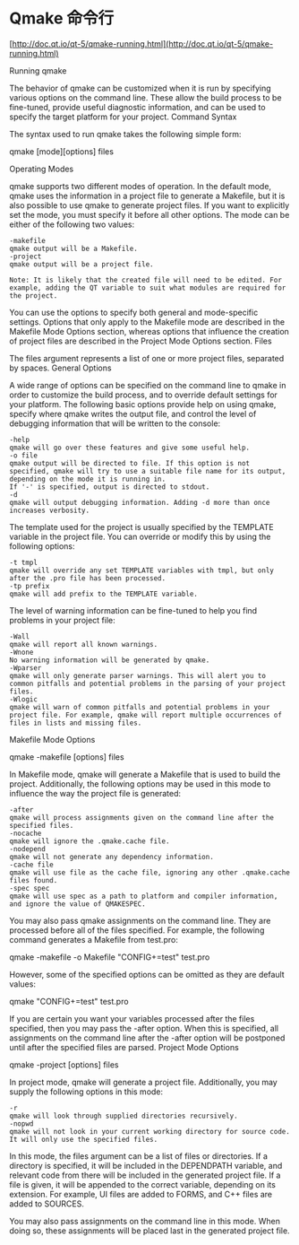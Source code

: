 # Qmake 命令行

[http://doc.qt.io/qt-5/qmake-running.html](http://doc.qt.io/qt-5/qmake-running.html)

Running qmake

The behavior of qmake can be customized when it is run by specifying various options on the command line. These allow the build process to be fine-tuned, provide useful diagnostic information, and can be used to specify the target platform for your project.
Command Syntax

The syntax used to run qmake takes the following simple form:

qmake [mode][options] files

Operating Modes

qmake supports two different modes of operation. In the default mode, qmake uses the information in a project file to generate a Makefile, but it is also possible to use qmake to generate project files. If you want to explicitly set the mode, you must specify it before all other options. The mode can be either of the following two values:

    -makefile
    qmake output will be a Makefile.
    -project
    qmake output will be a project file.

    Note: It is likely that the created file will need to be edited. For example, adding the QT variable to suit what modules are required for the project.

You can use the options to specify both general and mode-specific settings. Options that only apply to the Makefile mode are described in the Makefile Mode Options section, whereas options that influence the creation of project files are described in the Project Mode Options section.
Files

The files argument represents a list of one or more project files, separated by spaces.
General Options

A wide range of options can be specified on the command line to qmake in order to customize the build process, and to override default settings for your platform. The following basic options provide help on using qmake, specify where qmake writes the output file, and control the level of debugging information that will be written to the console:

    -help
    qmake will go over these features and give some useful help.
    -o file
    qmake output will be directed to file. If this option is not specified, qmake will try to use a suitable file name for its output, depending on the mode it is running in.
    If '-' is specified, output is directed to stdout.
    -d
    qmake will output debugging information. Adding -d more than once increases verbosity.

The template used for the project is usually specified by the TEMPLATE variable in the project file. You can override or modify this by using the following options:

    -t tmpl
    qmake will override any set TEMPLATE variables with tmpl, but only after the .pro file has been processed.
    -tp prefix
    qmake will add prefix to the TEMPLATE variable.

The level of warning information can be fine-tuned to help you find problems in your project file:

    -Wall
    qmake will report all known warnings.
    -Wnone
    No warning information will be generated by qmake.
    -Wparser
    qmake will only generate parser warnings. This will alert you to common pitfalls and potential problems in the parsing of your project files.
    -Wlogic
    qmake will warn of common pitfalls and potential problems in your project file. For example, qmake will report multiple occurrences of files in lists and missing files.

Makefile Mode Options

qmake -makefile [options] files

In Makefile mode, qmake will generate a Makefile that is used to build the project. Additionally, the following options may be used in this mode to influence the way the project file is generated:

    -after
    qmake will process assignments given on the command line after the specified files.
    -nocache
    qmake will ignore the .qmake.cache file.
    -nodepend
    qmake will not generate any dependency information.
    -cache file
    qmake will use file as the cache file, ignoring any other .qmake.cache files found.
    -spec spec
    qmake will use spec as a path to platform and compiler information, and ignore the value of QMAKESPEC.

You may also pass qmake assignments on the command line. They are processed before all of the files specified. For example, the following command generates a Makefile from test.pro:

qmake -makefile -o Makefile "CONFIG+=test" test.pro

However, some of the specified options can be omitted as they are default values:

qmake "CONFIG+=test" test.pro

If you are certain you want your variables processed after the files specified, then you may pass the -after option. When this is specified, all assignments on the command line after the -after option will be postponed until after the specified files are parsed.
Project Mode Options

qmake -project [options] files

In project mode, qmake will generate a project file. Additionally, you may supply the following options in this mode:

    -r
    qmake will look through supplied directories recursively.
    -nopwd
    qmake will not look in your current working directory for source code. It will only use the specified files.

In this mode, the files argument can be a list of files or directories. If a directory is specified, it will be included in the DEPENDPATH variable, and relevant code from there will be included in the generated project file. If a file is given, it will be appended to the correct variable, depending on its extension. For example, UI files are added to FORMS, and C++ files are added to SOURCES.

You may also pass assignments on the command line in this mode. When doing so, these assignments will be placed last in the generated project file.
